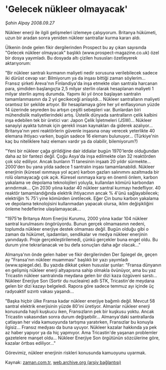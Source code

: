 # 'Gelecek nükleer olmayacak'

*Şahin Alpay 2008.09.27*

<tr><td class="metin" colspan="2" style="padding-top: 20px; padding-left: 5px; padding-right: 10px;">Nükleer enerji ile ilgili gelişmeleri izlemeye çalışıyorum. Britanya hükümeti, uzun bir aradan sonra yeniden nükleer santrallar kurma kararı aldı.</td></tr><tr><td class="metin" colspan="2" style="padding-top: 20px; padding-left: 5px; padding-right: 10px;"><p> Ülkenin önde gelen fikir dergilerinden Prospect bu ay çıkan sayısında "Gelecek nükleer olmayacak" başlıklı (www.prospect-magazine.co.uk) özel bir dosya yayımladı. Bu dosyada altı çizilen hususları özetleyerek aktarıyorum:
<p>"Bir nükleer santralı kurmanın maliyeti nedir sorusuna verilebilecek sadece iki dürüst cevap var: Bilmiyorum ya da inşası bittiği zaman söylerim... Fransız şirketi Areva'nın Finlandiya'da inşa etmekte olan santrala harcanan para, şimdiden başlangıçta 2,5 milyar sterlin olarak hesaplanan maliyeti 1 milyar sterlin aşmış durumda. Yapımı iki yıl önce başlayan santralın tamamlanmasının da 2 yıl gecikeceği anlaşıldı... Nükleer santralların maliyeti orantısız bir şekilde artıyor. Bir hesaplamaya göre her yıl enflasyonun yüzde 14 üzerinde seyreden bu artışın çeşitli sebepleri var. Bunlardan biri mühendislik maliyetlerindeki artış. Üstelik dünyada santralların çelik kalbini inşa edebilen tek bir üretici var: Japon Çelik İşletmeleri (JSW)... Nükleer sanayiyi ayakta tutmak için gerekli insan kaynakları da giderek azalıyor... Britanya'nın yeni reaktörlerin güvenle inşasına onay verecek yeterlikte 40 elemana ihtiyacı varken, bugün sadece 16 elemanı bulunuyor... (Türkiye'nin kaç bu niteliklere haiz elemanı vardır ya da olabilir, bilemiyorum?)
<p>"Yeni bir nükleer çağa girildiğine dair iddialar bugün 1970'lerde olduğundan daha az bir fantezi değil. Çoğu Asya'da inşa edilmekte olan 32 reaktörden çok söz ediliyor. Ancak bunların 11 tanesinin inşaatı 20 yıldır sürmekte... 2000'den bu yana yılda sadece 1 santralın inşası tamamlanabildi. Nükleer enerjinin (küresel ısınmaya yol açan) karbon gazları salınımını azaltmada bir rolü olamayacağı çok açık. Küresel ısınmaya karşı en önemli önlem, karbon yakalama ve depolama teknolojileri yoluyla, kullanılan kömürü karbondan arındırmak... Çin 2030 yılına kadar 40 nükleer santral kurmayı hedefliyor. 40 reaktör tamamlandığında elektrik ihtiyacının ancak % 4'ünü sağlayabilecek; elektriğin % 75'i yine kömürden üretilecek. Eğer Çin bunu karbon yakalama ve depolama teknolojisini kullanmadan yapacak olursa, iklim değişikliğini önleme hedeflerine ulaşılamayacak...
<p>"1975'te Britanya Atom Enerjisi Kurumu, 2000 yılına kadar 104 nükleer santral kurulmasını öngörüyordu. Bunun gerçek olmamasının nedeni, toplumda nükleer enerjiye destek olmaması değil. Bugün olduğu gibi o zaman da hükümet, işadamları, sendikalar ve medya nükleer enerjinin yanındaydı. Proje gerçekleştirilemedi, çünkü gerçekler buna engel oldu. Bu durum yine tekrarlanacak ve bu defa sonuçları daha ağır olacak..."
<p>Almanya'nın önde gelen haber ve fikir dergilerinden Der Spiegel de, geçen ay "Fransa'nın nükleer muamması" başlıklı bir yazı yayımladı (www.spiegel.de). Bu yazıda dikkat çeken hususlar şunlar: "Fransa dünyanın en gelişmiş nükleer enerji altyapısına sahip olmakla övünüyor, ama bu yaz Tricastin nükleer santralında meydana gelen bir dizi kaza özgüveni sarstı... Nükleer Enerjiye Son (Sortir du nucleaire) adlı STK, Tricastin'de meydana gelen bir dizi kazayı belgeledi. Rapora göre sadece temmuz ayı içinde üç radyoaktif sızıntı vakası yaşandı...
<p>"Başka hiçbir ülke Fransa kadar nükleer enerjiye bağımlı değil. Mevcut 58 santral elektrik enerjisinin yüzde 80'ini üretiyor. Almanlar nükleer enerji konusunda hayli kuşkucu iken, Fransızların pek bir kuşkusu yoktu. Ancak Tricastin vakasından sonra durum değişebilir... Almanya'daki santrallarda çatlayan her vida kamuoyunda tartışma yaratırken, Fransızlar bu konuyla ilgisiz... Fransız medyası da buna uyuyor. Nükleer kazalar hakkında ya pek az haber yapıyor ya da hiç yapmıyor. Ama Tricastin'de yaşanan problemler gazetelere manşet oldu... Nükleer Enerjiye Son örgütünün sözcülerine göre, kazalar örtbas ediliyor..."
<p>Görevimiz, nükleer enerjinin riskleri konusunda kamuoyunu uyarmak.<br/></p></p></p></p></p></p></p></td></tr>

Kaynak: [zaman.com.tr](http://zaman.com.tr/yazar.do?yazino=743188), [web.archive.org (arşiv bağlantısı)](http://web.archive.org/web/20081210172931/http://www.zaman.com.tr:80/yazar.do?yazino=743188)
